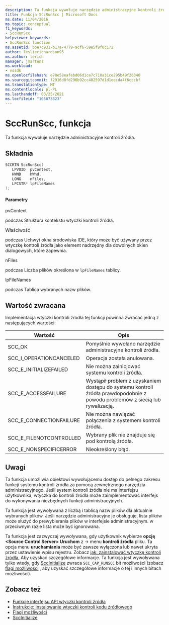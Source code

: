 ```yaml
---
description: Ta funkcja wywołuje narzędzie administracyjne kontroli źródła.
title: Funkcja SccRunScc | Microsoft Docs
ms.date: 11/04/2016
ms.topic: conceptual
f1_keywords:
- SccRunScc
helpviewer_keywords:
- SccRunScc function
ms.assetid: bbe7c931-b17a-4779-9cf6-59e5f9f0c172
author: leslierichardson95
ms.author: lerich
manager: jmartens
ms.workload:
- vssdk
ms.openlocfilehash: e78e58eafebd06d1ce7c710a31ce295b49f26340
ms.sourcegitcommit: f2916d8fd296b92cc402597d1d1eecda4f6cccbf
ms.translationtype: MT
ms.contentlocale: pl-PL
ms.lasthandoff: 03/25/2021
ms.locfileid: "105073823"
---
```

# <a name="sccrunscc-function"></a>SccRunScc, funkcja
Ta funkcja wywołuje narzędzie administracyjne kontroli źródła.

## <a name="syntax"></a>Składnia

```cpp
SCCRTN SccRunScc(
   LPVOID  pvContext,
   HWND    hWnd,
   LONG    nFiles,
   LPCSTR* lpFileNames
);
```

#### <a name="parameters"></a>Parametry
 pvContext

podczas Struktura kontekstu wtyczki kontroli źródła.

 Właściwość

podczas Uchwyt okna środowiska IDE, który może być używany przez wtyczkę kontroli źródła jako element nadrzędny dla dowolnych okien dialogowych, które zapewnia.

 nFiles

podczas Liczba plików określona w `lpFileNames` tablicy.

 lpFileNames

podczas Tablica wybranych nazw plików.

## <a name="return-value"></a>Wartość zwracana
 Implementacja wtyczki kontroli źródła tej funkcji powinna zwracać jedną z następujących wartości:

|Wartość|Opis|
|-----------|-----------------|
|SCC_OK|Pomyślnie wywołano narzędzie administracyjne kontroli źródła.|
|SCC_I_OPERATIONCANCELED|Operacja została anulowana.|
|SCC_E_INITIALIZEFAILED|Nie można zainicjować systemu kontroli źródła.|
|SCC_E_ACCESSFAILURE|Wystąpił problem z uzyskaniem dostępu do systemu kontroli źródła prawdopodobnie z powodu problemów z siecią lub rywalizacją.|
|SCC_E_CONNECTIONFAILURE|Nie można nawiązać połączenia z systemem kontroli źródła.|
|SCC_E_FILENOTCONTROLLED|Wybrany plik nie znajduje się pod kontrolą źródła.|
|SCC_E_NONSPECIFICERROR|Nieokreślony błąd.|

## <a name="remarks"></a>Uwagi
 Ta funkcja umożliwia obiektowi wywołującemu dostęp do pełnego zakresu funkcji systemu kontroli źródła za pomocą zewnętrznego narzędzia administracyjnego. Jeśli system kontroli źródła nie ma interfejsu użytkownika, wtyczka do kontroli źródła może zaimplementować interfejs do wykonywania niezbędnych funkcji administracyjnych.

 Ta funkcja jest wywoływana z liczbą i tablicą nazw plików dla aktualnie wybranych plików. Jeśli narzędzie administracyjne je obsługuje, lista plików może służyć do prewybierania plików w interfejsie administracyjnym. w przeciwnym razie lista może być ignorowana.

 Ta funkcja jest zazwyczaj wywoływana, gdy użytkownik wybierze **opcję \<Source Control Server> Uruchom** z   ->  menu **kontroli źródła** pliku. Ta opcja menu **uruchamiania** może być zawsze wyłączona lub nawet ukryta przez ustawienie wpisu rejestru. Zobacz [jak: zainstalować wtyczkę kontroli źródła,](../extensibility/internals/how-to-install-a-source-control-plug-in.md) Aby uzyskać szczegółowe informacje. Ta funkcja jest wywoływana tylko wtedy, gdy [SccInitialize](../extensibility/sccinitialize-function.md) zwraca `SCC_CAP_RUNSCC` bit możliwości (zobacz [flagi możliwości](../extensibility/capability-flags.md) , aby uzyskać szczegółowe informacje o tej i innych bitach możliwości).

## <a name="see-also"></a>Zobacz też
- [Funkcje interfejsu API wtyczki kontroli źródła](../extensibility/source-control-plug-in-api-functions.md)
- [Instrukcje: instalowanie wtyczki kontroli kodu źródłowego](../extensibility/internals/how-to-install-a-source-control-plug-in.md)
- [Flagi możliwości](../extensibility/capability-flags.md)
- [SccInitialize](../extensibility/sccinitialize-function.md)
